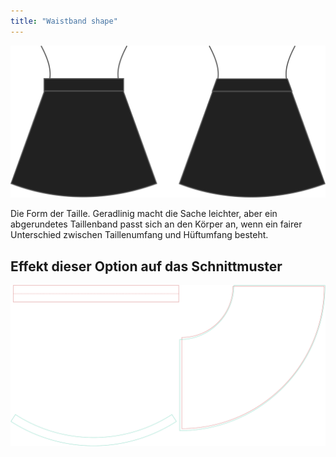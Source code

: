 ```yaml
---
title: "Waistband shape"
---
```


![Taillenbundform](waistbandshape.svg)

Die Form der Taille. Geradlinig macht die Sache leichter, aber ein abgerundetes Taillenband passt sich an den Körper an, wenn ein fairer Unterschied zwischen Taillenumfang und Hüftumfang besteht.

## Effekt dieser Option auf das Schnittmuster

![Dieses Bild zeigt den Effekt dieser Option, indem es mehrere Varianten überlagert, die einen anderen Wert für diese Option haben](sandy_waistbandshape_sample.svg "Effekt dieser Option auf das Schnittmuster")
